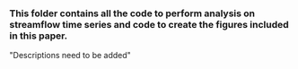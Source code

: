 ### This folder contains all the code to perform analysis on streamflow time series and code to create the figures included in this paper.

"Descriptions need to be added"
